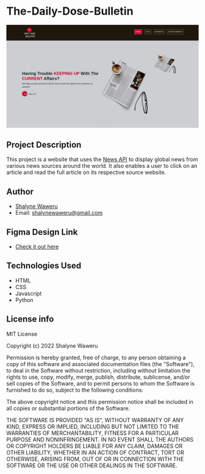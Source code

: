 # The-Daily-Dose-Bulletin
![](app/static/images/website-screenshot.png)

## Project Description
This project is a website that uses the [News API](https://newsapi.org/) to display global news from various news sources around the world. It also enables a user to click on an article and read the full article on its respective source website.

## Author
- [Shalyne Waweru](https://github.com/Shalyne-Waweru)
- Email: shalynewaweru@gmail.com

## Figma Design Link
- [Check it out here](https://www.figma.com/file/SFjRWlvftYcejRJBsSMEAl/Daily-Dose-Bulletin?node-id=0%3A1)

## Technologies Used
- HTML
- CSS
- Javascript
- Python

## License info
MIT License

Copyright (c) 2022 Shalyne Waweru

Permission is hereby granted, free of charge, to any person obtaining a copy
of this software and associated documentation files (the "Software"), to deal
in the Software without restriction, including without limitation the rights
to use, copy, modify, merge, publish, distribute, sublicense, and/or sell
copies of the Software, and to permit persons to whom the Software is
furnished to do so, subject to the following conditions:

The above copyright notice and this permission notice shall be included in all
copies or substantial portions of the Software.

THE SOFTWARE IS PROVIDED "AS IS", WITHOUT WARRANTY OF ANY KIND, EXPRESS OR
IMPLIED, INCLUDING BUT NOT LIMITED TO THE WARRANTIES OF MERCHANTABILITY,
FITNESS FOR A PARTICULAR PURPOSE AND NONINFRINGEMENT. IN NO EVENT SHALL THE
AUTHORS OR COPYRIGHT HOLDERS BE LIABLE FOR ANY CLAIM, DAMAGES OR OTHER
LIABILITY, WHETHER IN AN ACTION OF CONTRACT, TORT OR OTHERWISE, ARISING FROM,
OUT OF OR IN CONNECTION WITH THE SOFTWARE OR THE USE OR OTHER DEALINGS IN THE
SOFTWARE.
